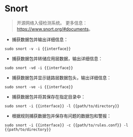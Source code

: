 # Snort

> 开源网络入侵检测系统。
> 更多信息：<https://www.snort.org/#documents>。

- 捕获数据包并输出详细信息：

`sudo snort -v -i {{interface}}`

- 捕获数据包并转储应用层数据，输出详细信息：

`sudo snort -vd -i {{interface}}`

- 捕获数据包并显示链路层数据包头，输出详细信息：

`sudo snort -ve -i {{interface}}`

- 捕获数据包并将其保存在指定目录中：

`sudo snort -i {{interface}} -l {{path/to/directory}}`

- 根据规则捕获数据包并保存有问题的数据包和警报：

`sudo snort -i {{interface}} -c {{path/to/rules.conf}} -l {{path/to/directory}}`